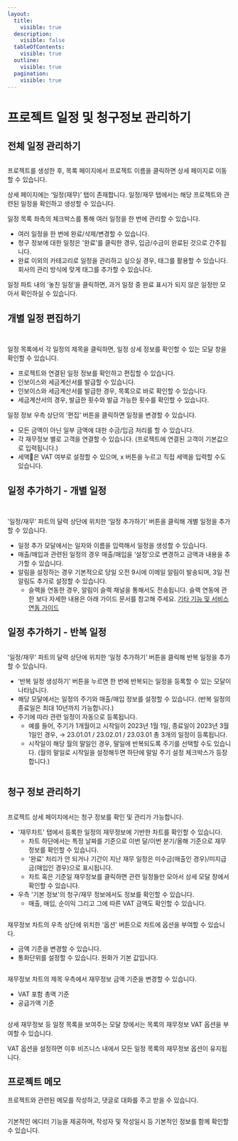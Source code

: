 ```yaml
---
layout:
  title:
    visible: true
  description:
    visible: false
  tableOfContents:
    visible: true
  outline:
    visible: true
  pagination:
    visible: true
---
```


# 프로젝트 일정 및 청구정보 관리하기

## 전체 일정 관리하기

<figure><img src="../.gitbook/assets/image (207).png" alt=""><figcaption></figcaption></figure>

프로젝트를 생성한 후, 목록 페이지에서 프로젝트 이름을 클릭하면 상세 페이지로 이동할 수 있습니다.

상세 페이지에는 ‘일정(재무)’ 탭이 존재합니다. 일정/재무 탭에서는 해당 프로젝트와 관련된 일정을 확인하고 생성할 수 있습니다.

일정 목록 좌측의 체크박스를 통해 여러 일정을 한 번에 관리할 수 있습니다.&#x20;

* 여러 일정을 한 번에 완료/삭제/변경할 수 있습니다.&#x20;
* 청구 정보에 대한 일정은 '완료'를 클릭한 경우, 입금/수금이 완료된 것으로 간주됩니다.&#x20;
* 완료 이외의 카테고리로 일정을 관리하고 싶으실 경우, 태그를 활용할 수 있습니다. 회사의 관리 방식에 맞게 태그를 추가할 수 있습니다.&#x20;

일정 파트 내의 ‘놓친 일정’을 클릭하면, 과거 일정 중 완료 표시가 되지 않은 일정만 모아서 확인하실 수 있습니다.

## 개별 일정 편집하기

<figure><img src="../.gitbook/assets/image (104).png" alt=""><figcaption></figcaption></figure>

<figure><img src="../.gitbook/assets/image (198).png" alt=""><figcaption></figcaption></figure>

일정 목록에서 각 일정의 제목을 클릭하면, 일정 상세 정보를 확인할 수 있는 모달 창을 확인할 수 있습니다.

* 프로젝트와 연결된 일정 정보를 확인하고 편집할 수 있습니다.
* 인보이스와 세금계산서를 발급할 수 있습니다.&#x20;
* 인보이스와 세금계산서를 발급한 경우, 목록으로 바로 확인할 수 있습니다.
* 세금계산서의 경우, 발급한 횟수와 발급 가능한 횟수를 확인할 수 있습니다.

일정 정보 우측 상단의 '편집' 버튼을 클릭하면 일정을 변경할 수 있습니다.&#x20;

* 모든 금액이 아닌 일부 금액에 대한 수금/입금 처리를 할 수 있습니다.&#x20;
* 각 재무정보 별로 고객을 연결할 수 있습니다. (프로젝트에 연결된 고객이 기본값으로 입력됩니다.)&#x20;
* 세액은 VAT 여부로 설정할 수 있으며, x 버튼을 누르고 직접 세액을 입력할 수도 있습니다.&#x20;

## 일정 추가하기 - 개별 일정&#x20;

<div>

<figure><img src="../.gitbook/assets/image (105).png" alt=""><figcaption></figcaption></figure>

 

<figure><img src="../.gitbook/assets/image (106).png" alt=""><figcaption></figcaption></figure>

</div>

'일정/재무' 파트의 달력 상단에 위치한 ‘일정 추가하기’ 버튼을 클릭해 개별 일정을 추가할 수 있습니다.

* 일정 추가 모달에서는 일자와 이름을 입력해서 일정을 생성할 수 있습니다.
* 매출/매입과 관련된 일정의 경우 매출/매입을 ‘설정’으로 변경하고 금액과 내용을 추가할 수 있습니다.
* 알림을 설정하는 경우 기본적으로 당일 오전 9시에 이메일 알림이 발송되며, 3일 전 알림도 추가로 설정할 수 있습니다.
  * 슬랙을 연동한 경우, 알림이 슬랙 채널을 통해서도 전송됩니다. 슬랙 연동에 관한 보다 자세한 내용은 아래 가이드 문서를 참고해 주세요.  [기타 기능 및 서비스 연동 가이드](../services/)&#x20;

## 일정 추가하기 - 반복 일정&#x20;

<figure><img src="../.gitbook/assets/image (107).png" alt=""><figcaption></figcaption></figure>

'일정/재무' 파트의 달력 상단에 위치한 ‘일정 추가하기’ 버튼을 클릭해 반복 일정을 추가할 수 있습니다.

* ‘반복 일정 생성하기’ 버튼을 누르면 한 번에 반복되는 일정을 등록할 수 있는 모달이 나타납니다.
* 해당 모달에서는 일정의 주기와 매출/매입 정보를 설정할 수 있습니다. (반복 일정의 종료일은 최대 10년까지 가능합니다.)
* 주기에 따라 관련 일정이 자동으로 등록됩니다.
  * 예를 들어, 주기가 1개월이고 시작일이 2023년 1월 1일, 종료일이 2023년 3월 1일인 경우, → 23.01.01 / 23.02.01 / 23.03.01 총 3개의 일정이 등록됩니다.
  * 시작일이 해당 월의 말일인 경우, 말일에 반복되도록 주기를 선택할 수도 있습니다. (월의 말일로 시작일을 설정해두면 하단에 말일 주기 설정 체크박스가 등장합니다.)

<figure><img src="../.gitbook/assets/image (177).png" alt=""><figcaption></figcaption></figure>



## 청구 정보 관리하기

<figure><img src="../.gitbook/assets/image (208).png" alt=""><figcaption></figcaption></figure>

프로젝트 상세 페이지에서는 청구 정보를 확인 및 관리가 가능합니다.&#x20;

* '재무차트' 탭에서 등록한 일정의 재무정보에 기반한 차트를 확인할 수 있습니다.&#x20;
  * 차트 하단에서는 특정 날짜를 기준으로 이번 달/이번 분기/올해 기준으로 재무정보를 확인할 수 있습니다.
  * '완료' 처리가 안 되거나 기간이 지난 재무 일정은 미수금(매출인 경우)/미지급금(매입인 경우)으로 표시됩니다.&#x20;
  * 차트 혹은 기준일 재무정보를 클릭하면 관련 일정들만 모아서 상세 모달 창에서 확인할 수 있습니다.
* 우측 '기본 정보'의 청구/재무 정보에서도 정보를 확인할 수 있습니다.&#x20;
  * 매출, 매입, 순이익 그리고 그에 따른 VAT 금액도 확인할 수 있습니다.

<figure><img src="../.gitbook/assets/image (209).png" alt=""><figcaption></figcaption></figure>

재무정보 차트의 우측 상단에 위치한 '옵션' 버튼으로 차트에 옵션을 부여할 수 있습니다.&#x20;

* 금액 기준을 변경할 수 있습니다.&#x20;
* 통화단위를 설정할 수 있습니다. 원화가 기본 값입니다.&#x20;

<figure><img src="../.gitbook/assets/image (211).png" alt=""><figcaption></figcaption></figure>

재무정보 차트의 제목 우측에서 재무정보 금액 기준을 변경할 수 있습니다.&#x20;

* VAT 포함 총액 기준&#x20;
* 공급가액 기준

<figure><img src="../.gitbook/assets/image (210).png" alt=""><figcaption></figcaption></figure>

상세 재무정보 등 일정 목록을 보여주는 모달 창에서는 목록의 재무정보 VAT 옵션을 부여할 수 있습니다.&#x20;

VAT 옵션을 설정하면 이후 비즈니스 내에서 모든 일정 목록의 재무정보 옵션이 유지됩니다.&#x20;



## 프로젝트 메모&#x20;

프로젝트와 관련된 메모를 작성하고, 댓글로 대화를 주고 받을 수 있습니다.&#x20;

<figure><img src="../.gitbook/assets/image (215).png" alt=""><figcaption></figcaption></figure>

기본적인 에디터 기능을 제공하며, 작성자 및 작성일시 등 기본적인 정보를 함께 확인할 수 있습니다.&#x20;

